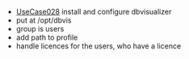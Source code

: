  * [UseCase028](https://github.com/DomainDrivenArchitecture/ddaRequirement/blob/master/en/requirements/UseCase028.md) install and configure dbvisualizer
  * put at /opt/dbvis
  * group is users
  * add path to profile
  * handle licences for the users, who have a licence
